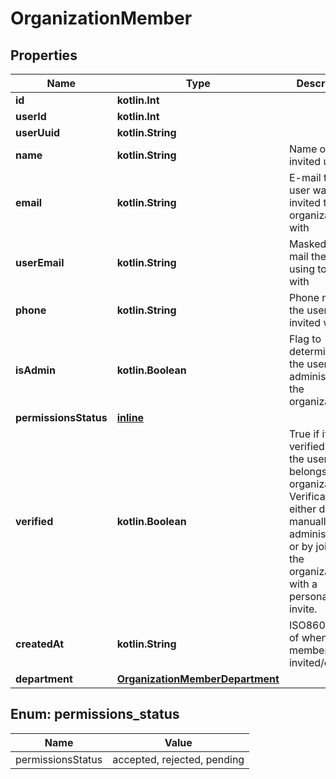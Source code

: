 
# OrganizationMember

## Properties
Name | Type | Description | Notes
------------ | ------------- | ------------- | -------------
**id** | **kotlin.Int** |  |  [optional]
**userId** | **kotlin.Int** |  |  [optional]
**userUuid** | **kotlin.String** |  |  [optional]
**name** | **kotlin.String** | Name of the invited user |  [optional]
**email** | **kotlin.String** | E-mail the user was invited to organization with |  [optional]
**userEmail** | **kotlin.String** | Masked e-mail the user is using to login with |  [optional]
**phone** | **kotlin.String** | Phone number the user was invited with |  [optional]
**isAdmin** | **kotlin.Boolean** | Flag to determine if the user can administrate the organization |  [optional]
**permissionsStatus** | [**inline**](#PermissionsStatusEnum) |  |  [optional]
**verified** | **kotlin.Boolean** | True if it is verified that the user belongs to the organization. Verification is either done manually by an administrator or by joining the organization with a personal invite. |  [optional]
**createdAt** | **kotlin.String** | ISO8601 time of when the member was invited/created |  [optional]
**department** | [**OrganizationMemberDepartment**](OrganizationMemberDepartment.md) |  |  [optional]


<a name="PermissionsStatusEnum"></a>
## Enum: permissions_status
Name | Value
---- | -----
permissionsStatus | accepted, rejected, pending



